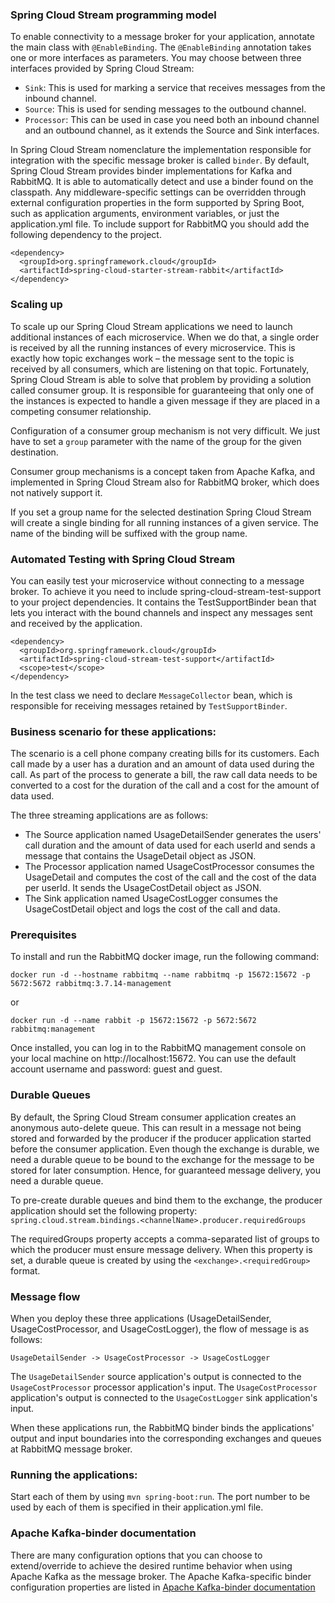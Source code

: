 ### Spring Cloud Stream programming model

To enable connectivity to a message broker for your application, annotate the main class with `@EnableBinding`. The `@EnableBinding` annotation takes one or more interfaces as parameters. You may choose between three interfaces provided by Spring Cloud Stream:

- `Sink`: This is used for marking a service that receives messages from the inbound channel.
- `Source`: This is used for sending messages to the outbound channel.
- `Processor`: This can be used in case you need both an inbound channel and an outbound channel, as it extends the Source and Sink interfaces.

In Spring Cloud Stream nomenclature the implementation responsible for integration with the specific message broker is called `binder`. By default, Spring Cloud Stream provides binder implementations for Kafka and RabbitMQ. It is able to automatically detect and use a binder found on the classpath. Any middleware-specific settings can be overridden through external configuration properties in the form supported by Spring Boot, such as application arguments, environment variables, or just the application.yml file. To include support for RabbitMQ you should add the following dependency to the project.

```
<dependency>
  <groupId>org.springframework.cloud</groupId>
  <artifactId>spring-cloud-starter-stream-rabbit</artifactId>
</dependency>

```

### Scaling up

To scale up our Spring Cloud Stream applications we need to launch additional instances of each microservice. When we do that, a single order is received by all the running instances of every microservice. This is exactly how topic exchanges work – the message sent to the topic is received by all consumers, which are listening on that topic. Fortunately, Spring Cloud Stream is able to solve that problem by providing a solution called consumer group. It is responsible for guaranteeing that only one of the instances is expected to handle a given message if they are placed in a competing consumer relationship.

Configuration of a consumer group mechanism is not very difficult. We just have to set a `group` parameter with the name of the group for the given destination.

Consumer group mechanisms is a concept taken from Apache Kafka, and implemented in Spring Cloud Stream also for RabbitMQ broker, which does not natively support it.

If you set a group name for the selected destination Spring Cloud Stream will create a single binding for all running instances of a given service. The name of the binding will be suffixed with the group name.

### Automated Testing with Spring Cloud Stream

You can easily test your microservice without connecting to a message broker. To achieve it you need to include spring-cloud-stream-test-support to your project dependencies. It contains the TestSupportBinder bean that lets you interact with the bound channels and inspect any messages sent and received by the application.

```
<dependency>
  <groupId>org.springframework.cloud</groupId>
  <artifactId>spring-cloud-stream-test-support</artifactId>
  <scope>test</scope>
</dependency>

```
In the test class we need to declare `MessageCollector` bean, which is responsible for receiving messages retained by `TestSupportBinder`. 

### Business scenario for these applications:

The scenario is a cell phone company creating bills for its customers. Each call made by a user has a duration and an amount of data used during the call. As part of the process to generate a bill, the raw call data needs to be converted to a cost for the duration of the call and a cost for the amount of data used.

The three streaming applications are as follows:

- The Source application named UsageDetailSender generates the users' call duration and the amount of data used for each userId and sends a message that contains the UsageDetail object as JSON.
- The Processor application named UsageCostProcessor consumes the UsageDetail and computes the cost of the call and the cost of the data per userId. It sends the UsageCostDetail object as JSON.
- The Sink application named UsageCostLogger consumes the UsageCostDetail object and logs the cost of the call and data.

### Prerequisites

To install and run the RabbitMQ docker image, run the following command:

```
docker run -d --hostname rabbitmq --name rabbitmq -p 15672:15672 -p 5672:5672 rabbitmq:3.7.14-management
```
or
```
docker run -d --name rabbit -p 15672:15672 -p 5672:5672 rabbitmq:management
```

Once installed, you can log in to the RabbitMQ management console on your local machine on http://localhost:15672. You can use the default account username and password: guest and guest.

### Durable Queues

By default, the Spring Cloud Stream consumer application creates an anonymous auto-delete queue. This can result in a message not being stored and forwarded by the producer if the producer application started before the consumer application. Even though the exchange is durable, we need a durable queue to be bound to the exchange for the message to be stored for later consumption. Hence, for guaranteed message delivery, you need a durable queue.

To pre-create durable queues and bind them to the exchange, the producer application should set the following property: `spring.cloud.stream.bindings.<channelName>.producer.requiredGroups`

The requiredGroups property accepts a comma-separated list of groups to which the producer must ensure message delivery. When this property is set, a durable queue is created by using the `<exchange>.<requiredGroup>` format.

### Message flow

When you deploy these three applications (UsageDetailSender, UsageCostProcessor, and UsageCostLogger), the flow of message is as follows:

`UsageDetailSender -> UsageCostProcessor -> UsageCostLogger`

The `UsageDetailSender` source application's output is connected to the `UsageCostProcessor` processor application's input. The `UsageCostProcessor` application's output is connected to the `UsageCostLogger` sink application's input.

When these applications run, the RabbitMQ binder binds the applications' output and input boundaries into the corresponding exchanges and queues at RabbitMQ message broker.

### Running the applications:

Start each of them by using `mvn spring-boot:run`. The port number to be used by each of them is specified in their application.yml file.

### Apache Kafka-binder documentation

There are many configuration options that you can choose to extend/override to achieve the desired runtime behavior when using Apache Kafka as the message broker. The Apache Kafka-specific binder configuration properties are listed in [Apache Kafka-binder documentation](https://cloud.spring.io/spring-cloud-static/spring-cloud-stream-binder-kafka/current/reference/html/spring-cloud-stream-binder-kafka.html#_configuration_options)

